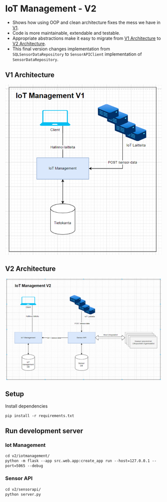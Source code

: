 # IoT Management - V2

- Shows how using OOP and clean architecture fixes the mess we have in [V1](../v1).
- Code is more maintainable, extendable and testable.
- Appropriate abstractions make it easy to migrate from [V1 Architecture](#v1-architecture) to [V2 Architecture](#v2-architecture).
- This final version changes implementation from `SQLSensorDataRepository` to `SensorAPIClient` implementation of `SensorDataRepository`.


## V1 Architecture
![V1 Architecture](./v1architecture.png)

## V2 Architecture
![V1 Architecture](./v2architecture.png)

## Setup
Install dependencies
```
pip install -r requirements.txt
```

## Run development server
### Iot Management
```
cd v2/iotmanagement/
python -m flask --app src.web.app:create_app run --host=127.0.0.1 --port=5065 --debug
```

### Sensor API
```
cd v2/sensorapi/
python server.py

